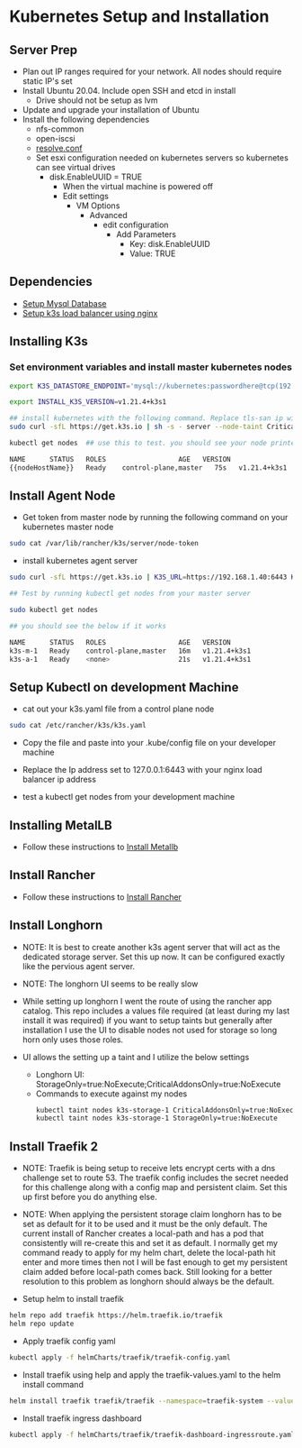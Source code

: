# Kubernetes Setup and Installation

## Server Prep

- Plan out IP ranges required for your network. All nodes should require static IP's set
- Install Ubuntu 20.04. Include open SSH and etcd in install
  - Drive should not be setup as lvm
- Update and upgrade your installation of Ubuntu
- Install the following dependencies
  - nfs-common
  - open-iscsi
  - [resolve.conf](./configure-resolvconf.md)
  - Set esxi configuration needed on kubernetes servers so kubernetes can see virtual drives
    - disk.EnableUUID = TRUE
      - When the virtual machine is powered off
      - Edit settings
        - VM Options
          - Advanced
            - edit configuration
              - Add Parameters
                - Key: disk.EnableUUID
                - Value: TRUE

## Dependencies

- [Setup Mysql Database](./install-and-setup-mysqldb.md)
- [Setup k3s load balancer using nginx](./configure-nginx-k3s-lb.md)

## Installing K3s

### Set environment variables and install master kubernetes nodes

```bash
export K3S_DATASTORE_ENDPOINT='mysql://kubernetes:passwordhere@tcp(192.168.1.30:3306)/kubernetes'

export INSTALL_K3S_VERSION=v1.21.4+k3s1

## install kubernetes with the following command. Replace tls-san ip with the Ip address of previously setup nginx load balancer IP address and token with a random token string you will need to remember for all other master node installs
sudo curl -sfL https://get.k3s.io | sh -s - server --node-taint CriticalAddonsOnly=true:NoExecute --tls-san 192.168.1.40 --write-kubeconfig-mode 644 --disable traefik --disable servicelb --token="tokenHere"

kubectl get nodes  ## use this to test. you should see your node printed out as shown below

NAME      STATUS   ROLES                  AGE   VERSION
{{nodeHostName}}   Ready    control-plane,master   75s   v1.21.4+k3s1
```

## Install Agent Node

- Get token from master node by running the following command on your kubernetes master node

```bash
sudo cat /var/lib/rancher/k3s/server/node-token
```

- install kubernetes agent server

```bash
sudo curl -sfL https://get.k3s.io | K3S_URL=https://192.168.1.40:6443 K3S_TOKEN=somerandomtokenhere sh -

## Test by running kubectl get nodes from your master server

sudo kubectl get nodes

## you should see the below if it works

NAME      STATUS   ROLES                  AGE   VERSION
k3s-m-1   Ready    control-plane,master   16m   v1.21.4+k3s1
k3s-a-1   Ready    <none>                 21s   v1.21.4+k3s1

```

## Setup Kubectl on development Machine

- cat out your k3s.yaml file from a control plane node

```bash
sudo cat /etc/rancher/k3s/k3s.yaml
```

- Copy the file and paste into your .kube/config file on your developer machine
- Replace the Ip address set to 127.0.0.1:6443 with your nginx load balancer ip address

- test a kubectl get nodes from your development machine

## Installing MetalLB

- Follow these instructions to [Install Metallb](./install-configure-metallb.md)

## Install Rancher

- Follow these instructions to [Install Rancher](./install-configure-rancher.md)

## Install Longhorn

- NOTE: It is best to create another k3s agent server that will act as the dedicated storage server. Set this up now. It can be configured exactly like the pervious agent server.
- NOTE: The longhorn UI seems to be really slow

- While setting up longhorn I went the route of using the rancher app catalog. This repo includes a values file required (at least during my last install it was required) if you want to setup taints but generally after installation I use the UI to disable nodes not used for storage so long horn only uses those roles.

- UI allows the setting up a taint and I utilize the below settings
  - Longhorn UI: StorageOnly=true:NoExecute;CriticalAddonsOnly=true:NoExecute
  - Commands to execute against my nodes
    ```bash
    kubectl taint nodes k3s-storage-1 CriticalAddonsOnly=true:NoExecute
    kubectl taint nodes k3s-storage-1 StorageOnly=true:NoExecute
    ```

## Install Traefik 2

- NOTE: Traefik is being setup to receive lets encrypt certs with a dns challenge set to route 53. The traefik config includes the secret needed for this challenge along with a config map and persistent claim. Set this up first before you do anything else.
- NOTE: When applying the persistent storage claim longhorn has to be set as default for it to be used and it must be the only default. The current install of Rancher
  creates a local-path and has a pod that consistently will re-create this and set it as default. I normally get my command ready to apply for my helm chart, delete the local-path hit enter and more times then not I will be fast enough to get my persistent claim added before local-path comes back. Still looking for a better resolution to this problem as longhorn should always be the default.

- Setup helm to install traefik

```bash
helm repo add traefik https://helm.traefik.io/traefik
helm repo update
```

- Apply traefik config yaml

```bash
kubectl apply -f helmCharts/traefik/traefik-config.yaml
```

- Install traefik using help and apply the traefik-values.yaml to the helm install command

```bash
helm install traefik traefik/traefik --namespace=traefik-system --values=helmCharts/traefik/traefik-values.yaml
```

- Install traefik ingress dashboard

```bash
kubectl apply -f helmCharts/traefik/traefik-dashboard-ingressroute.yaml
```
